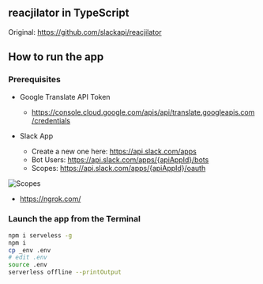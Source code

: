 ## reacjilator in TypeScript

Original: https://github.com/slackapi/reacjilator

## How to run the app

### Prerequisites

* Google Translate API Token
  * https://console.cloud.google.com/apis/api/translate.googleapis.com/credentials

* Slack App
  * Create a new one here: https://api.slack.com/apps
  * Bot Users: https://api.slack.com/apps/{apiAppId}/bots
  * Scopes: https://api.slack.com/apps/{apiAppId}/oauth

![Scopes](https://raw.githubusercontent.com/seratch/slack-app-examples/master/reacjilator-typescript/scopes.png "Scopes")

* https://ngrok.com/

### Launch the app from the Terminal

```bash
npm i serveless -g
npm i
cp _env .env
# edit .env
source .env
serverless offline --printOutput
```
